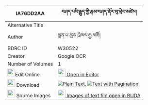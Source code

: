 |IA76DD2AA|བཤད་པའི་རྒྱུད་ཀྱི་རྣམ་བཤད་ནོར་བུ་ཕྲེང་མཛེས། 
| --- | --- 
|Alternative Title |
|Author| སྨན་པ་ཚུལ་ཁྲིམས་རྒྱ་མཚོ།
|BDRC ID | W30522
|Creator | Google OCR
|Number of Volumes| 1
|<img width="25" src="https://img.icons8.com/color/25/000000/edit-property.png">Edit Online| [<img width="25" src="https://avatars.githubusercontent.com/u/45091458?s=200&v=4"> Open in Editor](http://editor.openpecha.org/IA76DD2AA)
|<img width="25" src="https://img.icons8.com/fluent/48/000000/download-2.png"/>  Download | [![](https://img.icons8.com/color/20/000000/txt.png)Plain Text](https://github.com/Openpecha/IA76DD2AA/releases/download/v1/shepa_i_gyu_kyi_namshe_norbu_t_plain_IA76DD2AA.zip), [![](https://img.icons8.com/color/20/000000/txt.png)Text with Pagination](https://github.com/Openpecha/IA76DD2AA/releases/download/v1/shepa_i_gyu_kyi_namshe_norbu_t_pages_IA76DD2AA.zip)
|<img width="25" src="https://img.icons8.com/plasticine/100/000000/pictures-folder.png"/>  Source Images | [<img width="25" src="https://library.bdrc.io/icons/BUDA-small.svg"> Images of text file open in BUDA](https://library.bdrc.io/show/bdr:W30522)